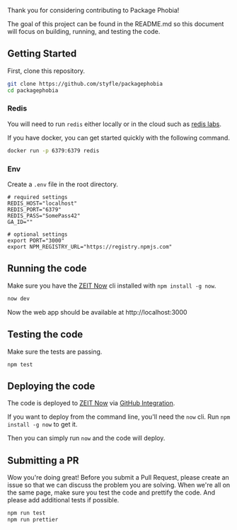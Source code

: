 Thank you for considering contributing to Package Phobia!

The goal of this project can be found in the README.md so this document will focus on building, running, and testing the code.

## Getting Started

First, clone this repository.

```sh
git clone https://github.com/styfle/packagephobia
cd packagephobia
```

### Redis

You will need to run `redis` either locally or in the cloud such as [redis labs](https://redislabs.com).

If you have docker, you can get started quickly with the following command.

```sh
docker run -p 6379:6379 redis
```

### Env

Create a `.env` file in the root directory.

```
# required settings
REDIS_HOST="localhost"
REDIS_PORT="6379"
REDIS_PASS="SomePass42"
GA_ID=""

# optional settings
export PORT="3000"
export NPM_REGISTRY_URL="https://registry.npmjs.com"
```

## Running the code

Make sure you have the [ZEIT Now](http://zeit.co/now) cli installed with `npm install -g now`.

```sh
now dev
```

Now the web app should be available at http://localhost:3000


## Testing the code

Make sure the tests are passing.

```
npm test
```

## Deploying the code

The code is deployed to [ZEIT Now](http://zeit.co/now) via [GitHub Integration](http://zeit.co/github).

If you want to deploy from the command line, you'll need the `now` cli. Run `npm install -g now` to get it.

Then you can simply run `now` and the code will deploy.

## Submitting a PR

Wow you're doing great! Before you submit a Pull Request, please create an issue so that we can discuss the problem you are solving. When we're all on the same page, make sure you test the code and prettify the code. And please add additional tests if possible.

```sh
npm run test
npm run prettier
```
